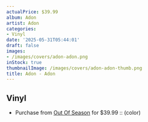 ```yaml
---
actualPrice: $39.99
album: Adon
artist: Adon
categories:
- Vinyl
date: '2025-05-31T05:44:01'
draft: false
images:
- /images/covers/adon-adon.png
inStock: true
thumbnailImage: /images/covers/adon-adon-thumb.png
title: Adon - Adon
---
```


## Vinyl
* Purchase from [Out Of Season](https://www.outofseasonlabel.com/products/adon-adon-vinyl-lp) for $39.99 :: (color)

